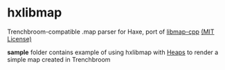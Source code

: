 # hxlibmap
Trenchbroom-compatible .map parser for Haxe, port of [libmap-cpp](https://github.com/EIRTeam/qodot/tree/e99e894aec5b1aea5abc9d8970ae8b364c327f2b/thirdparty/libmap_cpp/src) [(MIT License)](https://github.com/EIRTeam/qodot/blob/e99e894aec5b1aea5abc9d8970ae8b364c327f2b/LICENSE)

**sample** folder contains example of using hxlibmap with [Heaps](https://heaps.io) to render a simple map created in Trenchbroom